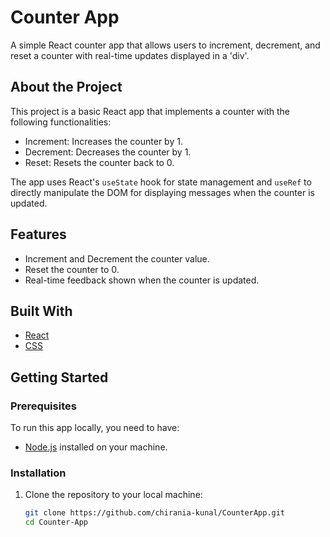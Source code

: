  <h1>Counter App</h1>

A simple React counter app that allows users to increment, decrement, and reset a counter with real-time updates displayed in a 'div'.

##  About the Project
This project is a basic React app that implements a counter with the following functionalities:
- Increment: Increases the counter by 1.
- Decrement: Decreases the counter by 1.
- Reset: Resets the counter back to 0.

The app uses React's `useState` hook for state management and `useRef` to directly manipulate the DOM for displaying messages when the counter is updated.

##  Features
- Increment and Decrement the counter value.
- Reset the counter to 0.
- Real-time feedback shown when the counter is updated.


##  Built With
- [React](https://reactjs.org/)
- [CSS](https://www.w3.org/Style/CSS/)

## Getting Started

### Prerequisites
To run this app locally, you need to have:
- [Node.js](https://nodejs.org/) installed on your machine.

### Installation

1. Clone the repository to your local machine:
   ```bash
   git clone https://github.com/chirania-kunal/CounterApp.git
   cd Counter-App
